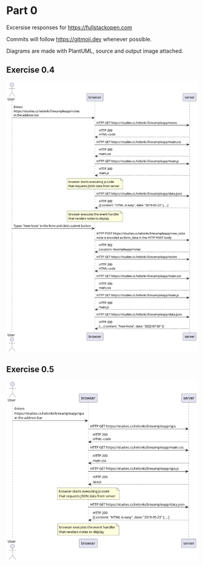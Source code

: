 # Part 0

Excersise responses for <https://fullstackopen.com>

Commits will follow <https://gitmoji.dev> whenever possible.

Diagrams are made with PlantUML, source and output image attached.

## Exercise 0.4

![Sequence diagram for exercise 0.4](0.4-new-note.png)

## Exercise 0.5

![Sequence diagram for exercise 0.5](0.5-single-page-app.png)
